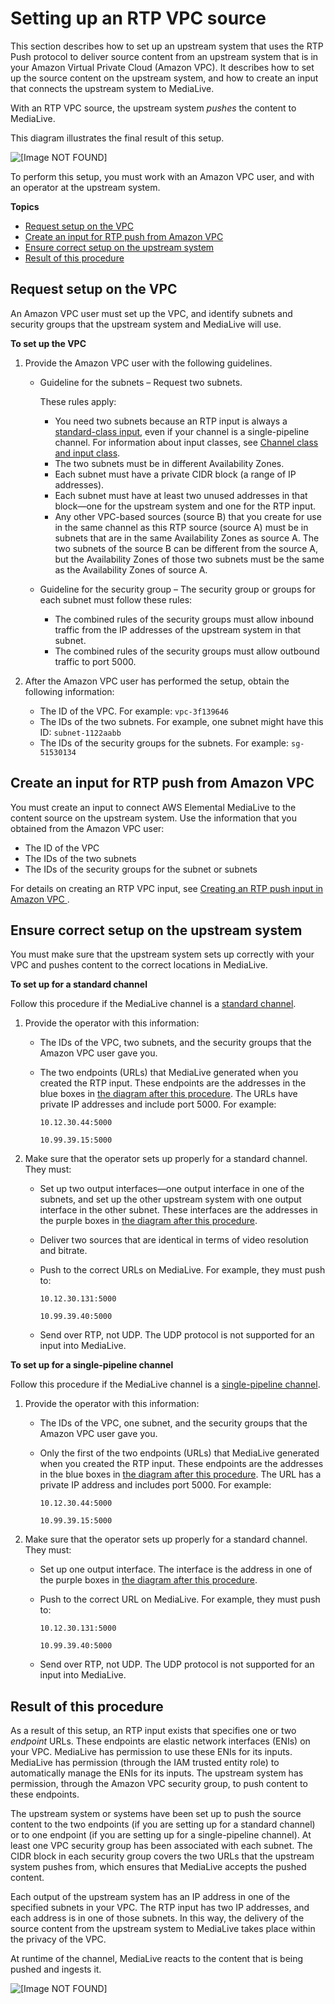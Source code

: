 # Setting up an RTP VPC source<a name="rtp-vpc-upstream"></a>

This section describes how to set up an upstream system that uses the RTP Push protocol to deliver source content from an upstream system that is in your Amazon Virtual Private Cloud \(Amazon VPC\)\. It describes how to set up the source content on the upstream system, and how to create an input that connects the upstream system to MediaLive\. 

With an RTP VPC source, the upstream system *pushes* the content to MediaLive\. 

This diagram illustrates the final result of this setup\.

![\[Image NOT FOUND\]](http://docs.aws.amazon.com/medialive/latest/ug/images/rtp-vpc-uss-input.png)

To perform this setup, you must work with an Amazon VPC user, and with an operator at the upstream system\.

**Topics**
+ [Request setup on the VPC](#setup-vpc-rtp-vpc)
+ [Create an input for RTP push from Amazon VPC](#setup-input-rtp-vpc)
+ [Ensure correct setup on the upstream system](#setup-uss-rtp-vpc)
+ [Result of this procedure](#setup-rtp-vpc-result)

## Request setup on the VPC<a name="setup-vpc-rtp-vpc"></a>

An Amazon VPC user must set up the VPC, and identify subnets and security groups that the upstream system and MediaLive will use\. 

**To set up the VPC**

1. Provide the Amazon VPC user with the following guidelines\.
   + Guideline for the subnets – Request two subnets\.

     These rules apply:
     + You need two subnets because an RTP input is always a [standard\-class input](class-channel-input.md), even if your channel is a single\-pipeline channel\. For information about input classes, see [Channel class and input class](class-channel-input.md)\.
     + The two subnets must be in different Availability Zones\.
     + Each subnet must have a private CIDR block \(a range of IP addresses\)\.
     + Each subnet must have at least two unused addresses in that block—one for the upstream system and one for the RTP input\.
     + Any other VPC\-based sources \(source B\) that you create for use in the same channel as this RTP source \(source A\) must be in subnets that are in the same Availability Zones as source A\. The two subnets of the source B can be different from the source A, but the Availability Zones of those two subnets must be the same as the Availability Zones of source A\.
   + Guideline for the security group – The security group or groups for each subnet must follow these rules:
     + The combined rules of the security groups must allow inbound traffic from the IP addresses of the upstream system in that subnet\.
     + The combined rules of the security groups must allow outbound traffic to port 5000\. 

1. After the Amazon VPC user has performed the setup, obtain the following information:
   + The ID of the VPC\. For example: `vpc-3f139646`
   + The IDs of the two subnets\. For example, one subnet might have this ID: `subnet-1122aabb`
   + The IDs of the security groups for the subnets\. For example: `sg-51530134`

## Create an input for RTP push from Amazon VPC<a name="setup-input-rtp-vpc"></a>

You must create an input to connect AWS Elemental MediaLive to the content source on the upstream system\. Use the information that you obtained from the Amazon VPC user:
+ The ID of the VPC
+ The IDs of the two subnets
+ The IDs of the security groups for the subnet or subnets

For details on creating an RTP VPC input, see [Creating an RTP push input in Amazon VPC ](rtp-push-vpc-input.md)\.

## Ensure correct setup on the upstream system<a name="setup-uss-rtp-vpc"></a>

You must make sure that the upstream system sets up correctly with your VPC and pushes content to the correct locations in MediaLive\.

**To set up for a standard channel**

Follow this procedure if the MediaLive channel is a [standard channel](plan-redundancy.md)\.

1. Provide the operator with this information:
   + The IDs of the VPC, two subnets, and the security groups that the Amazon VPC user gave you\.
   + The two endpoints \(URLs\) that MediaLive generated when you created the RTP input\. These endpoints are the addresses in the blue boxes in [the diagram after this procedure](#setup-rtp-vpc-result)\. The URLs have private IP addresses and include port 5000\. For example: 

     `10.12.30.44:5000`

     `10.99.39.15:5000`

1. Make sure that the operator sets up properly for a standard channel\. They must:
   + Set up two output interfaces—one output interface in one of the subnets, and set up the other upstream system with one output interface in the other subnet\. These interfaces are the addresses in the purple boxes in [the diagram after this procedure](#setup-rtp-vpc-result)\.
   + Deliver two sources that are identical in terms of video resolution and bitrate\.
   + Push to the correct URLs on MediaLive\. For example, they must push to:

     `10.12.30.131:5000`

     `10.99.39.40:5000`
   + Send over RTP, not UDP\. The UDP protocol is not supported for an input into MediaLive\.

**To set up for a single\-pipeline channel**

Follow this procedure if the MediaLive channel is a [single\-pipeline channel](plan-redundancy.md)\.

1. Provide the operator with this information:
   + The IDs of the VPC, one subnet, and the security groups that the Amazon VPC user gave you\.
   + Only the first of the two endpoints \(URLs\) that MediaLive generated when you created the RTP input\. These endpoints are the addresses in the blue boxes in [the diagram after this procedure](#setup-rtp-vpc-result)\. The URL has a private IP address and includes port 5000\. For example: 

     `10.12.30.44:5000`

     `10.99.39.15:5000`

1. Make sure that the operator sets up properly for a standard channel\. They must:
   + Set up one output interface\. The interface is the address in one of the purple boxes in [the diagram after this procedure](#setup-rtp-vpc-result)\.
   + Push to the correct URL on MediaLive\. For example, they must push to:

     `10.12.30.131:5000`

     `10.99.39.40:5000`
   + Send over RTP, not UDP\. The UDP protocol is not supported for an input into MediaLive\.

## Result of this procedure<a name="setup-rtp-vpc-result"></a>

As a result of this setup, an RTP input exists that specifies one or two *endpoint* URLs\. These endpoints are elastic network interfaces \(ENIs\) on your VPC\. MediaLive has permission to use these ENIs for its inputs\. MediaLive has permission \(through the IAM trusted entity role\) to automatically manage the ENIs for its inputs\. The upstream system has permission, through the Amazon VPC security group, to push content to these endpoints\.

The upstream system or systems have been set up to push the source content to the two endpoints \(if you are setting up for a standard channel\) or to one endpoint \(if you are setting up for a single\-pipeline channel\)\. At least one VPC security group has been associated with each subnet\. The CIDR block in each security group covers the two URLs that the upstream system pushes from, which ensures that MediaLive accepts the pushed content\.

Each output of the upstream system has an IP address in one of the specified subnets in your VPC\. The RTP input has two IP addresses, and each address is in one of those subnets\. In this way, the delivery of the source content from the upstream system to MediaLive takes place within the privacy of the VPC\. 

At runtime of the channel, MediaLive reacts to the content that is being pushed and ingests it\.

![\[Image NOT FOUND\]](http://docs.aws.amazon.com/medialive/latest/ug/images/rtp-vpc-uss-input.png)